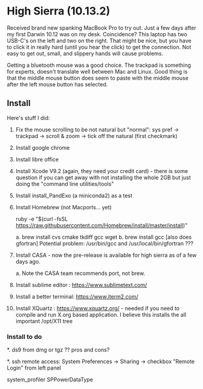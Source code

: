 # High Sierra (10.13.2)

Received brand new spanking MacBook Pro to try out. Just a few days after my first Darwin 10.12 was on my
desk. Coincidence?   This laptop has two USB-C's on the left and two on the right. That might be nice, but
you have to click it in really hard (until you hear the click) to get the connection. Not easy to get out,
small, and slippery hands will cause problems.

Getting a bluetooth mouse was a good choice. The trackpad is something for experts, doesn't translate well
between Mac and Linux. Good thing is that the middle mouse button does seem to paste with the middle mouse
after the left mouse button has selected.
 

## Install

Here's stuff I did:

1. Fix the mouse scrolling to be not natural but "normal":
   sys pref -> trackpad -> scroll & zoom -> tick off the natural (first checkmark)

2. Install google chrome

3. Install libre office

4. Install Xcode V9.2 (again, they need your credit card) - there is some question if you can get away with
   not installing the whole 2GB but just doing the "command line utilities/tools"

5. Install install_PandExo (a miniconda2) as a test

6. Install Homebrew (not Macports... yet)

   ruby -e "$(curl -fsSL https://raw.githubusercontent.com/Homebrew/install/master/install)"

   a. brew install cvs cmake tkdiff gcc wget
   b. brew install gcc    [also does gfortran]
      Potential problem:   /usr/bin/gcc and /usr/local/bin/gfortran ???

7. Install CASA - now the pre-release is available for high sierra as of a few days ago.

   a. Note the CASA team recommends port, not brew.

8. Install sublime editor :  https://www.sublimetext.com/

9. Install a better terminal: https://www.iterm2.com/

10.  Install XQuartz : https://www.xquartz.org/ - needed if you need to compile and run X.org based application.
    I believe this installs the all important /opt/X11 tree


### Install to do

*.  ds9 from dmg or tgz ?? pros and cons?

*.  ssh remote access:   System Preferences -> Sharing  -> checkbox "Remote Login" from left panel



system_profiler SPPowerDataType
